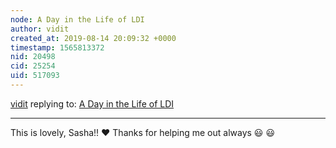 ```yaml
---
node: A Day in the Life of LDI
author: vidit
created_at: 2019-08-14 20:09:32 +0000
timestamp: 1565813372
nid: 20498
cid: 25254
uid: 517093
---
```




[vidit](../profile/vidit) replying to: [A Day in the Life of LDI](../notes/sashadev-sky/08-11-2019/a-day-in-the-life-of-ldi)

----
This is lovely, Sasha!! ❤️
Thanks for helping me out always 😃 😃 